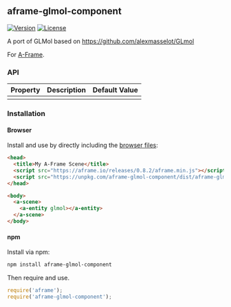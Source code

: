 ## aframe-glmol-component

[![Version](http://img.shields.io/npm/v/aframe-glmol-component.svg?style=flat-square)](https://npmjs.org/package/aframe-glmol-component)
[![License](http://img.shields.io/npm/l/aframe-glmol-component.svg?style=flat-square)](https://npmjs.org/package/aframe-glmol-component)

A port of GLMol based on https://github.com/alexmasselot/GLmol

For [A-Frame](https://aframe.io).

### API

| Property | Description | Default Value |
| -------- | ----------- | ------------- |
|          |             |               |

### Installation

#### Browser

Install and use by directly including the [browser files](dist):

```html
<head>
  <title>My A-Frame Scene</title>
  <script src="https://aframe.io/releases/0.8.2/aframe.min.js"></script>
  <script src="https://unpkg.com/aframe-glmol-component/dist/aframe-glmol-component.min.js"></script>
</head>

<body>
  <a-scene>
    <a-entity glmol></a-entity>
  </a-scene>
</body>
```

#### npm

Install via npm:

```bash
npm install aframe-glmol-component
```

Then require and use.

```js
require('aframe');
require('aframe-glmol-component');
```

